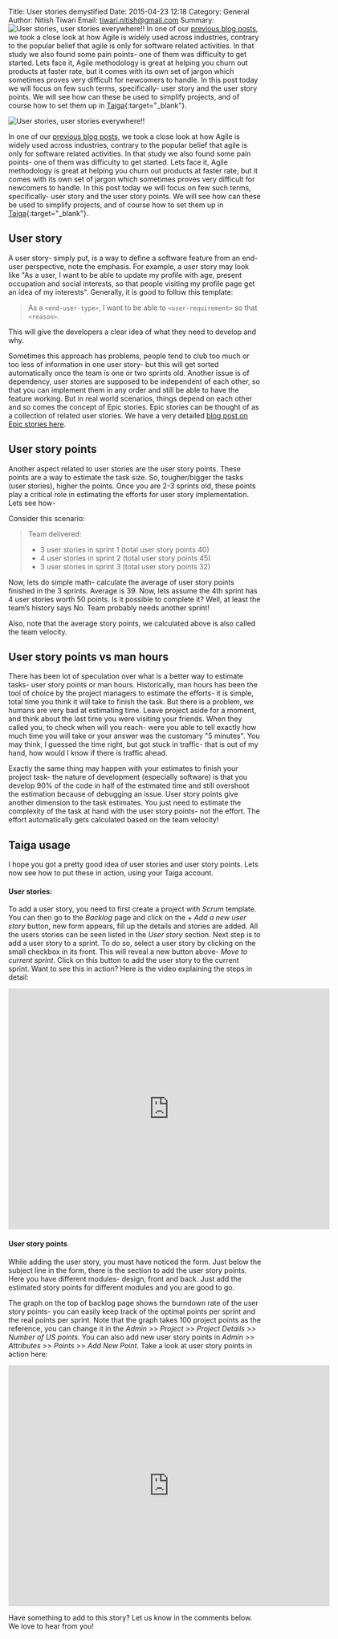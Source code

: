 Title: User stories demystified
Date: 2015-04-23 12:18
Category: General
Author: Nitish Tiwari
Email: tiwari.nitish@gmail.com
Summary: ![User stories, user stories everywhere!!](/images/2015-04-23_user_stories_demystified/userstories.png) In one of our [previous blog posts](/agile_as_management_tool_for_non_IT.html "See the post 'Agile as a management tool for non-IT industry: an insight'"), we took a close look at how Agile is widely used across industries, contrary to the popular belief that agile is only for software related activities. In that study we also found some pain points- one of them was difficulty to get started. Lets face it, Agile methodology is great at helping you churn out products at faster rate, but it comes with its own set of jargon which sometimes proves very difficult for newcomers to handle. In this post today we will focus on few such terms, specifically- user story and the user story points. We will see how can these be used to simplify projects, and of course how to set them up in [Taiga](http://taiga.io "Go to Taiga.io"){:target="_blank"}.


![User stories, user stories everywhere!!](/images/2015-04-23_user_stories_demystified/userstories.png)

In one of our [previous blog posts](/agile_as_management_tool_for_non_IT.html "See the post 'Agile as a management tool for non-IT industry: an insight'"), we took a close look at how Agile is widely used across industries, contrary to the popular belief that agile is only for software related activities. In that study we also found some pain points- one of them was difficulty to get started. Lets face it, Agile methodology is great at helping you churn out products at faster rate, but it comes with its own set of jargon which sometimes proves very difficult for newcomers to handle. In this post today we will focus on few such terms, specifically- user story and the user story points. We will see how can these be used to simplify projects, and of course how to set them up in [Taiga](http://taiga.io "Go to Taiga.io"){:target="_blank"}.


## User story

A user story- simply put, is a way to define a software feature from an end-user perspective, note the emphasis. For example, a user story may look like "As a user, I want to be able to update my profile with age, present occupation and social interests, so that people visiting my profile page get an idea of my interests". Generally, it is good to follow this template:

> As a `<end-user-type>`, I want to be able to `<user-requirement>` so that `<reason>`.

This will give the developers a clear idea of what they need to develop and why.

Sometimes this approach has problems, people tend to club too much or too less of information in one user story- but this will get sorted automatically once the team is one or two sprints old. Another issue is of dependency, user stories are supposed to be independent of each other, so that you can implement them in any order and still be able to have the feature working. But in real world scenarios, things depend on each other and so comes the concept of Epic stories. Epic stories can be thought of as a collection of related user stories. We have a very detailed [blog post on Epic stories here](/epic-stories.html "See post 'Epic stories'").


## User story points

Another aspect related to user stories are the user story points. These points are a way to estimate the task size. So, tougher/bigger the tasks (user stories), higher the points. Once you are 2-3 sprints old, these points play a critical role in estimating the efforts for user story implementation. Lets see how-

Consider this scenario:

> Team delivered:
>
> - 3 user stories in sprint 1 (total user story points 40)
> - 4 user stories in sprint 2 (total user story points 45)
> - 3 user stories in sprint 3 (total user story points 32)

Now, lets do simple math- calculate the average of user story points finished in the 3 sprints. Average is 39. Now, lets assume the 4th sprint has 4 user stories worth 50 points. Is it possible to complete it? Well, at least the team’s history says No. Team probably needs another sprint!

Also, note that the average story points, we calculated above is also called the team velocity.


## User story points vs man hours

There has been lot of speculation over what is a better way to estimate tasks- user story points or man hours. Historically, man hours has been the tool of choice by the project managers to estimate the efforts- it is simple, total time you think it will take to finish the task. But there is a problem, we humans are very bad at estimating time. Leave project aside for a moment, and think about the last time you were visiting your friends. When they called you, to check when will you reach- were you able to tell exactly how much time you will take or your answer was the customary "5 minutes". You may think, I guessed the time right, but got stuck in traffic- that is out of my hand, how would I know if there is traffic ahead.

Exactly the same thing may happen with your estimates to finish your project task- the nature of development (especially software) is that you develop 90% of the code in half of the estimated time and still overshoot the estimation because of debugging an issue. User story points give another dimension to the task estimates. You just need to estimate the complexity of the task at hand with the user story points- not the effort. The effort automatically gets calculated based on the team velocity!


## Taiga usage

I hope you got a pretty good idea of user stories and user story points. Lets now see how to put these in action, using your Taiga account.

#### User stories:

To add a user story, you need to first create a project with *Scrum* template. You can then go to the *Backlog* page and click on the *+ Add a new user story* button, new form appears, fill up the details and stories are added. All the users stories can be seen listed in the *User story* section. Next step is to add a user story to a sprint. To do so, select a user story by clicking on the small checkbox in its front. This will reveal a new button above- *Move to current sprint*. Click on this button to add the user story to the current sprint. Want to see this in action? Here is the video explaining the steps in detail:

<iframe width="640" height="480" src="https://www.youtube.com/embed/bYFFnnZRrNM" frameborder="0" allowfullscreen></iframe>


#### User story points

While adding the user story, you must have noticed the form. Just below the subject line in the form, there is the section to add the user story points. Here you have different modules- design, front and back. Just add the estimated story points for different modules and you are good to go.

The graph on the top of backlog page shows the burndown rate of the user story points- you can easily keep track of the optimal points per sprint and the real points per sprint. Note that the graph takes 100 project points as the reference, you can change it in the *Admin* >> *Project* >> *Project Details* >> *Number of US points*. You can also add new user story points in *Admin* >> *Attributes* >> *Points* >> *Add New Point*. Take a look at user story points in action here:

<iframe width="640" height="480" src="https://www.youtube.com/embed/kstSgsG3wKw" frameborder="0" allowfullscreen></iframe>

Have something to add to this story? Let us know in the comments below. We love to hear from you!
